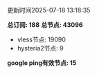 更新时间2025-07-18 13:18:35

**总订阅: 188**
**总节点: 43096**
- vless节点: 19090
- hysteria2节点: 9

**google ping有效节点: 15**
